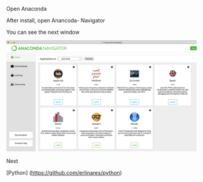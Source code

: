 Open Anaconda

After install, open Anancoda- Navigator

You can see the next window

![Image description](https://github.com/erlinares/python/blob/master/python/images/anaconda.png)

Next 

[Python] (https://github.com/erlinares/python)


